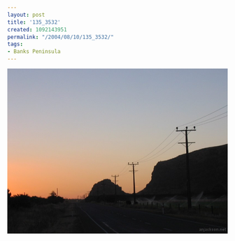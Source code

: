 ```yaml
---
layout: post
title: '135_3532'
created: 1092143951
permalink: "/2004/08/10/135_3532/"
tags:
- Banks Peninsula
---
```


<img src="/image/images/135_3532-1218.jpg"/>

